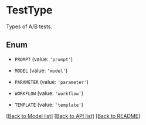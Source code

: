 # TestType

Types of A/B tests.

## Enum

* `PROMPT` (value: `'prompt'`)

* `MODEL` (value: `'model'`)

* `PARAMETER` (value: `'parameter'`)

* `WORKFLOW` (value: `'workflow'`)

* `TEMPLATE` (value: `'template'`)

[[Back to Model list]](../README.md#documentation-for-models) [[Back to API list]](../README.md#documentation-for-api-endpoints) [[Back to README]](../README.md)


